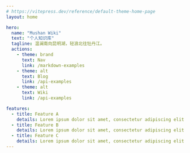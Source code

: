 ```yaml
---
# https://vitepress.dev/reference/default-theme-home-page
layout: home

hero:
  name: "Mushan Wiki"
  text: "个人知识库"
  tagline: 温澜南向昆明湖，轻浪北往牡丹江。
  actions:
    - theme: brand
      text: Nav
      link: /markdown-examples
    - theme: alt
      text: Blog
      link: /api-examples
    - theme: alt
      text: Wiki
      link: /api-examples

features:
  - title: Feature A
    details: Lorem ipsum dolor sit amet, consectetur adipiscing elit
  - title: Feature B
    details: Lorem ipsum dolor sit amet, consectetur adipiscing elit
  - title: Feature C
    details: Lorem ipsum dolor sit amet, consectetur adipiscing elit
---
```


